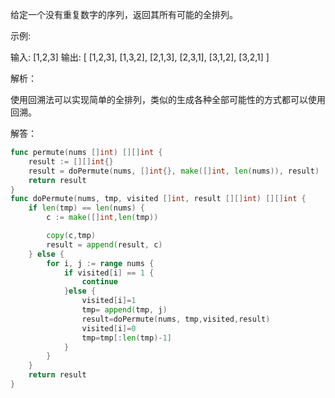 给定一个没有重复数字的序列，返回其所有可能的全排列。

示例:

输入: [1,2,3]
输出:
[
  [1,2,3],
  [1,3,2],
  [2,1,3],
  [2,3,1],
  [3,1,2],
  [3,2,1]
]

解析：

使用回溯法可以实现简单的全排列，类似的生成各种全部可能性的方式都可以使用回溯。

解答：

```go
func permute(nums []int) [][]int {
	result := [][]int{}
	result = doPermute(nums, []int{}, make([]int, len(nums)), result)
	return result
}
func doPermute(nums, tmp, visited []int, result [][]int) [][]int {
	if len(tmp) == len(nums) {
		c := make([]int,len(tmp))

		copy(c,tmp)
		result = append(result, c)
	} else {
		for i, j := range nums {
			if visited[i] == 1 {
				continue
			}else {
				visited[i]=1
				tmp= append(tmp, j)
				result=doPermute(nums, tmp,visited,result)
				visited[i]=0
				tmp=tmp[:len(tmp)-1]
			}
		}
	}
	return result
}
```

